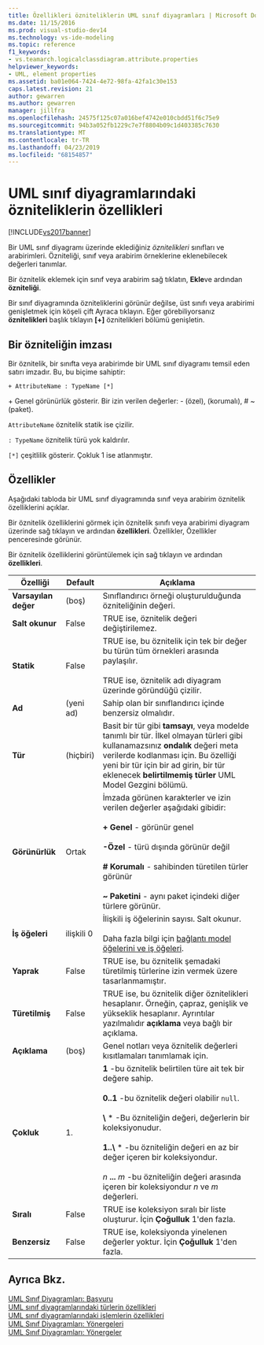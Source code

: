 ```yaml
---
title: Özellikleri özniteliklerin UML sınıf diyagramları | Microsoft Docs
ms.date: 11/15/2016
ms.prod: visual-studio-dev14
ms.technology: vs-ide-modeling
ms.topic: reference
f1_keywords:
- vs.teamarch.logicalclassdiagram.attribute.properties
helpviewer_keywords:
- UML, element properties
ms.assetid: ba01e064-7424-4e72-98fa-42fa1c30e153
caps.latest.revision: 21
author: gewarren
ms.author: gewarren
manager: jillfra
ms.openlocfilehash: 24575f125c07a016bef4742e010cbdd51f6c75e9
ms.sourcegitcommit: 94b3a052fb1229c7e7f8804b09c1d403385c7630
ms.translationtype: MT
ms.contentlocale: tr-TR
ms.lasthandoff: 04/23/2019
ms.locfileid: "68154857"
---
```

# <a name="properties-of-attributes-on-uml-class-diagrams"></a>UML sınıf diyagramlarındaki özniteliklerin özellikleri
[!INCLUDE[vs2017banner](../includes/vs2017banner.md)]

Bir UML sınıf diyagramı üzerinde eklediğiniz *öznitelikleri* sınıfları ve arabirimleri. Özniteliği, sınıf veya arabirim örneklerine eklenebilecek değerleri tanımlar.  

 Bir öznitelik eklemek için sınıf veya arabirim sağ tıklatın, **Ekle**ve ardından **özniteliği**.  

 Bir sınıf diyagramında özniteliklerini görünür değilse, üst sınıfı veya arabirimi genişletmek için köşeli çift Ayraca tıklayın. Eğer görebiliyorsanız **öznitelikleri** başlık tıklayın **[+]** öznitelikleri bölümü genişletin.  

## <a name="signature-of-an-attribute"></a>Bir özniteliğin imzası  
 Bir öznitelik, bir sınıfta veya arabirimde bir UML sınıf diyagramı temsil eden satırı imzadır. Bu, bu biçime sahiptir:  

```  
+ AttributeName : TypeName [*]  
```  

 \+ Genel görünürlük gösterir. Bir izin verilen değerler: - (özel), (korumalı), # ~ (paket).  

 `AttributeName` öznitelik statik ise çizilir.  

 `: TypeName` öznitelik türü yok kaldırılır.  

 `[*]` çeşitlilik gösterir. Çokluk 1 ise atlanmıştır.  

## <a name="properties"></a>Özellikler  
 Aşağıdaki tabloda bir UML sınıf diyagramında sınıf veya arabirim öznitelik özelliklerini açıklar.  

 Bir öznitelik özelliklerini görmek için öznitelik sınıfı veya arabirimi diyagram üzerinde sağ tıklayın ve ardından **özellikleri**. Özellikler, Özellikler penceresinde görünür.  

 Bir öznitelik özelliklerini görüntülemek için sağ tıklayın ve ardından **özellikleri**.  

|   **Özelliği**    | **Default**  |                                                                                                                                                                                                         Açıklama                                                                                                                                                                                                          |
|-------------------|--------------|------------------------------------------------------------------------------------------------------------------------------------------------------------------------------------------------------------------------------------------------------------------------------------------------------------------------------------------------------------------------------------------------------------------------------|
| **Varsayılan değer** |   (boş)    |                                                                                                                                                                               Sınıflandırıcı örneği oluşturulduğunda özniteliğinin değeri.                                                                                                                                                                                |
| **Salt okunur**  |    False     |                                                                                                                                                                                    TRUE ise, öznitelik değeri değiştirilemez.                                                                                                                                                                                    |
|   **Statik**   |    False     |                                                                                                                    TRUE ise, bu öznitelik için tek bir değer bu türün tüm örnekleri arasında paylaşılır.<br /><br /> TRUE ise, öznitelik adı diyagram üzerinde göründüğü çizilir.                                                                                                                    |
|     **Ad**      | (yeni ad) |                                                                                                                                                                                        Sahip olan bir sınıflandırıcı içinde benzersiz olmalıdır.                                                                                                                                                                                        |
|     **Tür**      |    (hiçbiri)    |                                                Basit bir tür gibi **tamsayı**, veya modelde tanımlı bir tür. İlkel olmayan türleri gibi kullanamazsınız **ondalık** değeri meta verilerde kodlanması için. Bu özelliği yeni bir tür için bir ad girin, bir tür eklenecek **belirtilmemiş türler** UML Model Gezgini bölümü.                                                 |
|  **Görünürlük**   |    Ortak    |                                     İmzada görünen karakterler ve izin verilen değerler aşağıdaki gibidir:<br /><br /> **+ Genel** - görünür genel<br /><br /> **-Özel** - türü dışında görünür değil<br /><br /> **# Korumalı** - sahibinden türetilen türler görünür<br /><br /> **~ Paketini** - aynı paket içindeki diğer türlere görünür.                                      |
|  **İş öğeleri**   | ilişkili 0 |                                                                                                                          İlişkili iş öğelerinin sayısı. Salt okunur.<br /><br /> Daha fazla bilgi için [bağlantı model öğelerini ve iş öğeleri](../modeling/link-model-elements-and-work-items.md).                                                                                                                           |
|    **Yaprak**    |    False     |                                                                                                                                                                    TRUE ise, bu öznitelik şemadaki türetilmiş türlerine izin vermek üzere tasarlanmamıştır.                                                                                                                                                                     |
|  **Türetilmiş**   |    False     |                                                                                                              TRUE ise, bu öznitelik diğer öznitelikleri hesaplanır. Örneğin, çapraz, genişlik ve yükseklik hesaplanır. Ayrıntılar yazılmalıdır **açıklama** veya bağlı bir açıklama.                                                                                                              |
|  **Açıklama**  |   (boş)    |                                                                                                                                                                        Genel notları veya öznitelik değerleri kısıtlamaları tanımlamak için.                                                                                                                                                                        |
| **Çokluk**  |      1\.       | **1** -bu öznitelik belirtilen türe ait tek bir değere sahip.<br /><br /> **0..1** -bu öznitelik değeri olabilir `null`.<br /><br /> **\\** \* -Bu özniteliğin değeri, değerlerin bir koleksiyonudur.<br /><br /> **1..\\**  \* -bu özniteliğin değeri en az bir değer içeren bir koleksiyondur.<br /><br /> *n* **...** *m* -bu özniteliğin değeri arasında içeren bir koleksiyondur *n* ve *m* değerleri. |
|  **Sıralı**   |    False     |                                                                                                                                                                    TRUE ise koleksiyon sıralı bir liste oluşturur. İçin **Çoğulluk** 1'den fazla.                                                                                                                                                                     |
|   **Benzersiz**   |    False     |                                                                                                                                                                TRUE ise, koleksiyonda yinelenen değerler yoktur. İçin **Çoğulluk** 1'den fazla.                                                                                                                                                                |

## <a name="see-also"></a>Ayrıca Bkz.  
 [UML Sınıf Diyagramları: Başvuru](../modeling/uml-class-diagrams-reference.md)   
 [UML sınıf diyagramlarındaki türlerin özellikleri](../modeling/properties-of-types-on-uml-class-diagrams.md)   
 [UML sınıf diyagramlarındaki işlemlerin özellikleri](../modeling/properties-of-operations-on-uml-class-diagrams.md)   
 [UML Sınıf Diyagramları: Yönergeleri](../modeling/uml-class-diagrams-guidelines.md)   
 [UML Sınıf Diyagramları: Yönergeler](../modeling/uml-class-diagrams-guidelines.md)
